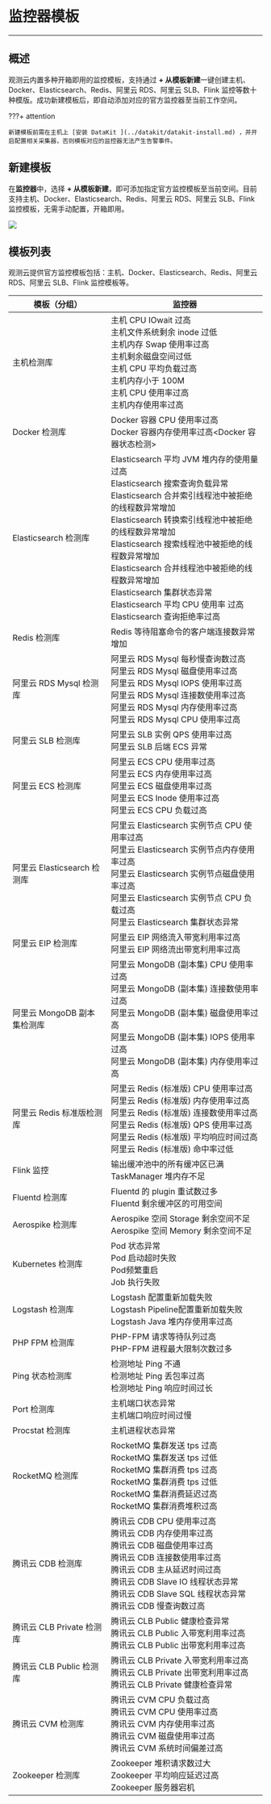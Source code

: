 # 监控器模板
---

## 概述

观测云内置多种开箱即用的监控模板，支持通过 **+ 从模板新建**一键创建主机、Docker、Elasticsearch、Redis、阿里云 RDS、阿里云 SLB、Flink 监控等数十种模版。成功新建模板后，即自动添加对应的官方监控器至当前工作空间。

???+ attention

    新建模板前需在主机上 [安装 DataKit ](../datakit/datakit-install.md) ，并开启配置相关采集器，否则模板对应的监控器无法产生告警事件。

## 新建模板

在**监控器**中，选择 **+ 从模板新建**，即可添加指定官方监控模板至当前空间。目前支持主机、Docker、Elasticsearch、Redis、阿里云 RDS、阿里云 SLB、Flink 监控模板，无需手动配置，开箱即用。

![](img/monitor_sample1.png)

## 模板列表

观测云提供官方监控模板包括：主机、Docker、Elasticsearch、Redis、阿里云 RDS、阿里云 SLB、Flink 监控模板等。

| **模板（分组）** | **监控器** |
| --- | --- |
| 主机检测库 | 主机 CPU IOwait 过高<br>主机文件系统剩余 inode 过低<br>主机内存 Swap 使用率过高<br>主机剩余磁盘空间过低<br>主机 CPU 平均负载过高<br>主机内存小于 100M<br>主机 CPU 使用率过高<br>主机内存使用率过高 |
| Docker 检测库 | Docker 容器 CPU 使用率过高<br>Docker 容器内存使用率过高<Docker 容器状态检测> |
| Elasticsearch 检测库 | Elasticsearch 平均 JVM 堆内存的使用量过高<br>Elasticsearch 搜索查询负载异常<br>Elasticsearch 合并索引线程池中被拒绝的线程数异常增加<br>Elasticsearch 转换索引线程池中被拒绝的线程数异常增加<br>Elasticsearch 搜索线程池中被拒绝的线程数异常增加<br>Elasticsearch 合并线程池中被拒绝的线程数异常增加<br>Elasticsearch 集群状态异常<br>Elasticsearch 平均 CPU 使用率 过高<br>Elasticsearch 查询拒绝率过高 |
| Redis 检测库 | Redis 等待阻塞命令的客户端连接数异常增加 |
| 阿里云 RDS Mysql 检测库 | 阿里云 RDS Mysql 每秒慢查询数过高<br>阿里云 RDS Mysql 磁盘使用率过高<br>阿里云 RDS Mysql IOPS 使用率过高<br>阿里云 RDS Mysql 连接数使用率过高<br>阿里云 RDS Mysql 内存使用率过高<br>阿里云 RDS Mysql CPU 使用率过高 |
| 阿里云 SLB 检测库 | 阿里云 SLB 实例 QPS 使用率过高<br>阿里云 SLB 后端 ECS 异常 |
| 阿里云 ECS 检测库 | 阿里云 ECS CPU 使用率过高<br>阿里云 ECS 内存使用率过高<br>阿里云 ECS 磁盘使用率过高<br>阿里云 ECS Inode 使用率过高<br>阿里云 ECS CPU 负载过高 |
| 阿里云 Elasticsearch 检测库 | 阿里云 Elasticsearch 实例节点 CPU 使用率过高<br>阿里云 Elasticsearch 实例节点内存使用率过高<br>阿里云 Elasticsearch 实例节点磁盘使用率过高<br>阿里云 Elasticsearch 实例节点 CPU 负载过高<br>阿里云 Elasticsearch 集群状态异常 |
| 阿里云 EIP 检测库 | 阿里云 EIP 网络流入带宽利用率过高<br>阿里云 EIP 网络流出带宽利用率过高 |
| 阿里云 MongoDB 副本集检测库 | 阿里云 MongoDB (副本集) CPU 使用率过高<br>阿里云 MongoDB (副本集) 连接数使用率过高<br>阿里云 MongoDB (副本集) 磁盘使用率过高<br>阿里云 MongoDB (副本集) IOPS 使用率过高<br>阿里云 MongoDB (副本集) 内存使用率过高 |
| 阿里云 Redis 标准版检测库 | 阿里云 Redis (标准版) CPU 使用率过高<br>阿里云 Redis (标准版) 内存使用率过高<br>阿里云 Redis (标准版) 连接数使用率过高<br>阿里云 Redis (标准版) QPS 使用率过高<br>阿里云 Redis (标准版) 平均响应时间过高<br>阿里云 Redis (标准版) 命中率过低 |
| Flink 监控 | 输出缓冲池中的所有缓冲区已满<br>TaskManager 堆内存不足 |
| Fluentd 检测库 | Fluentd 的 plugin 重试数过多<br>Fluentd 剩余缓冲区的可用空间 |
| Aerospike 检测库 | Aerospike 空间 Storage 剩余空间不足<br>Aerospike 空间 Memory 剩余空间不足 |
| Kubernetes 检测库 | Pod 状态异常<br>Pod 启动超时失败<br>Pod频繁重启<br>Job 执行失败 |
| Logstash 检测库 | Logstash 配置重新加载失败<br>Logstash Pipeline配置重新加载失败<br>Logstash Java 堆内存使用率过高 |
| PHP FPM 检测库 | PHP-FPM 请求等待队列过高<br>PHP-FPM 进程最大限制次数过多 |
| Ping 状态检测库 | 检测地址 Ping 不通<br>检测地址 Ping 丢包率过高<br>检测地址 Ping 响应时间过长 |
| Port 检测库 | 主机端口状态异常<br>主机端口响应时间过慢 |
| Procstat 检测库 | 主机进程状态异常 |
| RocketMQ 检测库 | RocketMQ 集群发送 tps 过高<br>RocketMQ 集群发送 tps 过低<br>RocketMQ 集群消费 tps 过高<br>RocketMQ 集群消费 tps 过低<br>RocketMQ 集群消费延迟过高<br>RocketMQ 集群消费堆积过高 |
| 腾讯云 CDB 检测库 | 腾讯云 CDB CPU 使用率过高<br>腾讯云 CDB 内存使用率过高<br>腾讯云 CDB 磁盘使用率过高<br>腾讯云 CDB 连接数使用率过高<br>腾讯云 CDB 主从延迟时间过高<br>腾讯云 CDB Slave IO 线程状态异常<br>腾讯云 CDB Slave SQL 线程状态异常<br>腾讯云 CDB 慢查询数过高 |
| 腾讯云 CLB Private 检测库 | 腾讯云 CLB Public 健康检查异常<br>腾讯云 CLB Public 入带宽利用率过高<br>腾讯云 CLB Public 出带宽利用率过高 |
| 腾讯云 CLB Public 检测库 | 腾讯云 CLB Private 入带宽利用率过高<br>腾讯云 CLB Private 出带宽利用率过高<br>腾讯云 CLB Private 健康检查异常 |
| 腾讯云 CVM 检测库 | 腾讯云 CVM CPU 负载过高<br>腾讯云 CVM CPU 使用率过高<br>腾讯云 CVM 内存使用率过高<br>腾讯云 CVM 磁盘使用率过高<br>腾讯云 CVM 系统时间偏差过高 |
| Zookeeper 检测库 | Zookeeper 堆积请求数过大<br>Zookeeper 平均响应延迟过高<br>Zookeeper 服务器宕机 |